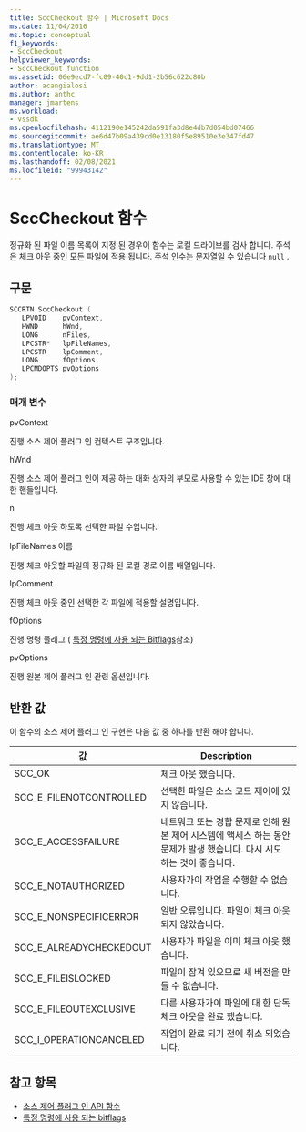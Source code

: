 ```yaml
---
title: SccCheckout 함수 | Microsoft Docs
ms.date: 11/04/2016
ms.topic: conceptual
f1_keywords:
- SccCheckout
helpviewer_keywords:
- SccCheckout function
ms.assetid: 06e9ecd7-fc09-40c1-9dd1-2b56c622c80b
author: acangialosi
ms.author: anthc
manager: jmartens
ms.workload:
- vssdk
ms.openlocfilehash: 4112190e145242da591fa3d8e4db7d054bd07466
ms.sourcegitcommit: ae6d47b09a439cd0e13180f5e89510e3e347fd47
ms.translationtype: MT
ms.contentlocale: ko-KR
ms.lasthandoff: 02/08/2021
ms.locfileid: "99943142"
---
```

# <a name="scccheckout-function"></a>SccCheckout 함수
정규화 된 파일 이름 목록이 지정 된 경우이 함수는 로컬 드라이브를 검사 합니다. 주석은 체크 아웃 중인 모든 파일에 적용 됩니다. 주석 인수는 문자열일 수 있습니다 `null` .

## <a name="syntax"></a>구문

```cpp
SCCRTN SccCheckout (
   LPVOID    pvContext,
   HWND      hWnd,
   LONG      nFiles,
   LPCSTR*   lpFileNames,
   LPCSTR    lpComment,
   LONG      fOptions,
   LPCMDOPTS pvOptions
);
```

### <a name="parameters"></a>매개 변수
 pvContext

진행 소스 제어 플러그 인 컨텍스트 구조입니다.

 hWnd

진행 소스 제어 플러그 인이 제공 하는 대화 상자의 부모로 사용할 수 있는 IDE 창에 대 한 핸들입니다.

 n

진행 체크 아웃 하도록 선택한 파일 수입니다.

 lpFileNames 이름

진행 체크 아웃할 파일의 정규화 된 로컬 경로 이름 배열입니다.

 lpComment

진행 체크 아웃 중인 선택한 각 파일에 적용할 설명입니다.

 fOptions

진행 명령 플래그 ( [특정 명령에 사용 되는 Bitflags](../extensibility/bitflags-used-by-specific-commands.md)참조)

 pvOptions

진행 원본 제어 플러그 인 관련 옵션입니다.

## <a name="return-value"></a>반환 값
 이 함수의 소스 제어 플러그 인 구현은 다음 값 중 하나를 반환 해야 합니다.

|값|Description|
|-----------|-----------------|
|SCC_OK|체크 아웃 했습니다.|
|SCC_E_FILENOTCONTROLLED|선택한 파일은 소스 코드 제어에 있지 않습니다.|
|SCC_E_ACCESSFAILURE|네트워크 또는 경합 문제로 인해 원본 제어 시스템에 액세스 하는 동안 문제가 발생 했습니다. 다시 시도 하는 것이 좋습니다.|
|SCC_E_NOTAUTHORIZED|사용자가이 작업을 수행할 수 없습니다.|
|SCC_E_NONSPECIFICERROR|일반 오류입니다. 파일이 체크 아웃 되지 않았습니다.|
|SCC_E_ALREADYCHECKEDOUT|사용자가 파일을 이미 체크 아웃 했습니다.|
|SCC_E_FILEISLOCKED|파일이 잠겨 있으므로 새 버전을 만들 수 없습니다.|
|SCC_E_FILEOUTEXCLUSIVE|다른 사용자가이 파일에 대 한 단독 체크 아웃을 완료 했습니다.|
|SCC_I_OPERATIONCANCELED|작업이 완료 되기 전에 취소 되었습니다.|

## <a name="see-also"></a>참고 항목
- [소스 제어 플러그 인 API 함수](../extensibility/source-control-plug-in-api-functions.md)
- [특정 명령에 사용 되는 bitflags](../extensibility/bitflags-used-by-specific-commands.md)
